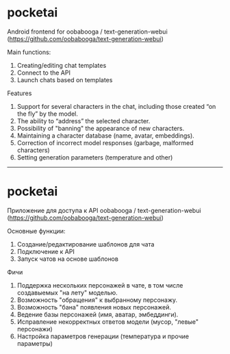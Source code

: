 # pocketai
Android frontend for oobabooga / text-generation-webui (https://github.com/oobabooga/text-generation-webui)

Main functions:

1. Creating/editing chat templates
2. Connect to the API
3. Launch chats based on templates

Features

1. Support for several characters in the chat, including those created “on the fly” by the model.
2. The ability to “address” the selected character.
3. Possibility of "banning" the appearance of new characters.
4. Maintaining a character database (name, avatar, embeddings).
5. Correction of incorrect model responses (garbage, malformed characters)
6. Setting generation parameters (temperature and other)
---
# pocketai
Приложение для доступа к API oobabooga / text-generation-webui (https://github.com/oobabooga/text-generation-webui)

Основные функции:

1. Создание/редактирование шаблонов для чата
2. Подключение к API
3. Запуск чатов на основе шаблонов

Фичи

1. Поддержка нескольких персонажей в чате, в том числе создавыемых "на лету" моделью.
2. Возможность "обращения" к выбранному персонажу.
3. Возможность "бана" появления новых персонажей.
4. Ведение базы персонажей (имя, аватар, эмбеддинги).
5. Исправление некорректных ответов модели (мусор, "левые" персонажи)
6. Настройка параметров генерации (температура и прочие параметры)
